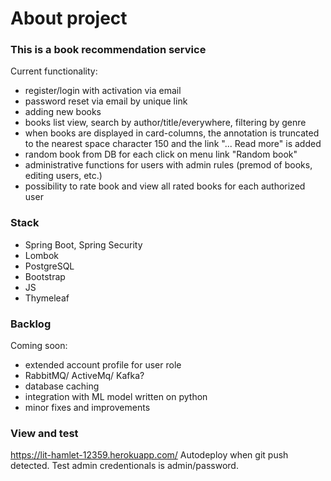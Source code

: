 # About project

### This is a book recommendation service
Current functionality:

* register/login with activation via email
* password reset via email by unique link
* adding new books
* books list view, search by author/title/everywhere, filtering by genre
* when books are displayed in card-columns, the annotation is truncated
  to the nearest space character 150 and the link "... Read more" is added
* random book from DB for each click on menu link "Random book"
* administrative functions for users with admin rules (premod of books, editing users, etc.)
* possibility to rate book and view all rated books for each authorized user

### Stack

* Spring Boot, Spring Security
* Lombok
* PostgreSQL
* Bootstrap
* JS
* Thymeleaf

### Backlog
Coming soon:

* extended account profile for user role
* RabbitMQ/ ActiveMq/ Kafka?
* database caching
* integration with ML model written on python
* minor fixes and improvements

### View and test

https://lit-hamlet-12359.herokuapp.com/
Autodeploy when git push detected. Test admin credentionals is admin/password.
